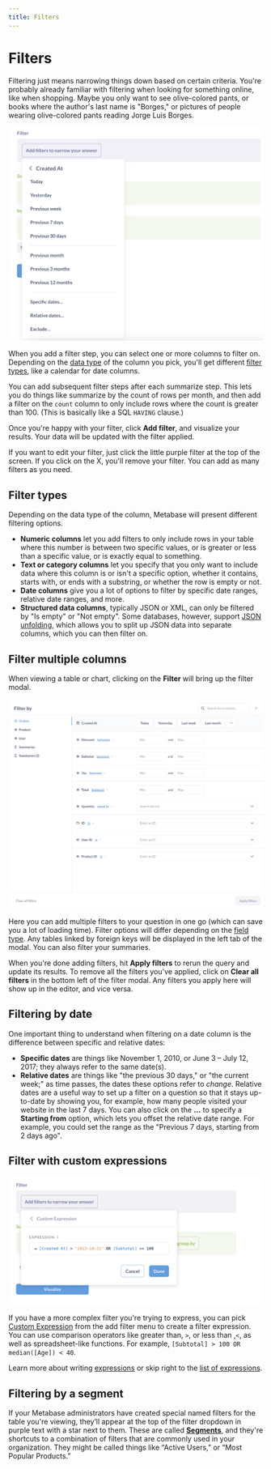 ```yaml
---
title: Filters
---
```


# Filters

Filtering just means narrowing things down based on certain criteria. You're probably already familiar with filtering when looking for something online, like when shopping. Maybe you only want to see olive-colored pants, or books where the author's last name is "Borges," or pictures of people wearing olive-colored pants reading Jorge Luis Borges.

![Filtering](../images/filter-step.png)

When you add a filter step, you can select one or more columns to filter on. Depending on the [data type](https://www.metabase.com/learn/grow-your-data-skills/data-fundamentals/data-types-overview) of the column you pick, you'll get different [filter types](#filter-types), like a calendar for date columns.

You can add subsequent filter steps after each summarize step. This lets you do things like summarize by the count of rows per month, and then add a filter on the `count` column to only include rows where the count is greater than 100. (This is basically like a SQL `HAVING` clause.)

Once you're happy with your filter, click **Add filter**, and visualize your results. Your data will be updated with the filter applied.

If you want to edit your filter, just click the little purple filter at the top of the screen. If you click on the X, you'll remove your filter. You can add as many filters as you need.

## Filter types

Depending on the data type of the column, Metabase will present different filtering options.

- **Numeric columns** let you add filters to only include rows in your table where this number is between two specific values, or is greater or less than a specific value, or is exactly equal to something.
- **Text or category columns** let you specify that you only want to include data where this column is or isn't a specific option, whether it contains, starts with, or ends with a substring, or whether the row is empty or not.
- **Date columns** give you a lot of options to filter by specific date ranges, relative date ranges, and more.
- **Structured data columns**, typically JSON or XML, can only be filtered by "Is empty" or "Not empty". Some databases, however, support [JSON unfolding](../../../data-modeling/json-unfolding.md), which allows you to split up JSON data into separate columns, which you can then filter on.

## Filter multiple columns

When viewing a table or chart, clicking on the **Filter** will bring up the filter modal.

![Bulk filter modal](../images/bulk-filter-modal.png)

Here you can add multiple filters to your question in one go (which can save you a lot of loading time). Filter options will differ depending on the [field type](../../../data-modeling/field-types.md). Any tables linked by foreign keys will be displayed in the left tab of the modal. You can also filter your summaries.

When you're done adding filters, hit **Apply filters** to rerun the query and update its results. To remove all the filters you've applied, click on **Clear all filters** in the bottom left of the filter modal. Any filters you apply here will show up in the editor, and vice versa.

## Filtering by date

One important thing to understand when filtering on a date column is the difference between specific and relative dates:

- **Specific dates** are things like November 1, 2010, or June 3 – July 12, 2017; they always refer to the same date(s).
- **Relative dates** are things like "the previous 30 days," or "the current week;" as time passes, the dates these options refer to _change_. Relative dates are a useful way to set up a filter on a question so that it stays up-to-date by showing you, for example, how many people visited your website in the last 7 days. You can also click on the **...** to specify a **Starting from** option, which lets you offset the relative date range. For example, you could set the range as the "Previous 7 days, starting from 2 days ago".

## Filter with custom expressions

![Filter expression](../images/filter-expression.png)

If you have a more complex filter you're trying to express, you can pick [Custom Expression](./expressions.md) from the add filter menu to create a filter expression. You can use comparison operators like greater than, `>`, or less than ,`<`, as well as spreadsheet-like functions. For example, `[Subtotal] > 100 OR median([Age]) < 40`.

Learn more about writing [expressions](./expressions.md) or skip right to the [list of expressions](./expressions-list.md).

## Filtering by a segment

If your Metabase administrators have created special named filters for the table you're viewing, they’ll appear at the top of the filter dropdown in purple text with a star next to them. These are called [**Segments**](../../../data-modeling/segments.md), and they're shortcuts to a combination of filters that are commonly used in your organization. They might be called things like “Active Users,” or “Most Popular Products.”

